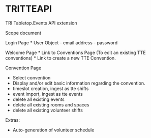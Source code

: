 # TRITTEAPI
TRI Tabletop.Events API extension

Scope document

Login Page
    * User Object
      - email address
      - password

Welcome Page
    * Link to Conventions Page (To edit an existing TTE conventions)
    * Link to create a new TTE Convention.

Convention Page
* Select convention
* Display and/or edit basic information regarding the convention.
* timeslot creation, ingest as tte shifts
* event import, ingest as tte events
* delete all existing events
* delete all existing rooms and spaces
* delete all existing volunteer shifts

Extras:
  * Auto-generation of volunteer schedule
